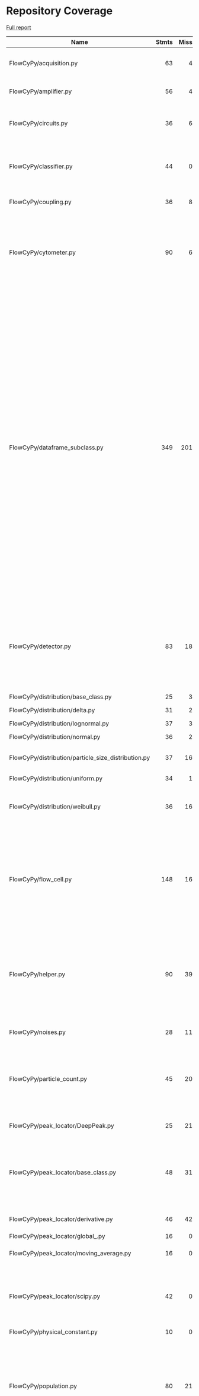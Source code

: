 # Repository Coverage

[Full report](https://htmlpreview.github.io/?https://github.com/MartinPdeS/FlowCyPy/blob/python-coverage-comment-action-data/htmlcov/index.html)

| Name                                                  |    Stmts |     Miss |   Branch |   BrPart |   Cover |   Missing |
|------------------------------------------------------ | -------: | -------: | -------: | -------: | ------: | --------: |
| FlowCyPy/acquisition.py                               |       63 |        4 |       12 |        2 |     92% |44, 145, 179-185 |
| FlowCyPy/amplifier.py                                 |       56 |        4 |        8 |        4 |     88% |68, 74, 129, 134 |
| FlowCyPy/circuits.py                                  |       36 |        6 |        0 |        0 |     83% |22, 108-110, 121-129 |
| FlowCyPy/classifier.py                                |       44 |        0 |        8 |        4 |     92% |32->35, 74->78, 121->125, 172->176 |
| FlowCyPy/coupling.py                                  |       36 |        8 |        4 |        2 |     75% |61, 116-158 |
| FlowCyPy/cytometer.py                                 |       90 |        6 |       28 |        5 |     89% |106, 278->292, 295, 297->300, 325-329, 347->exit |
| FlowCyPy/dataframe\_subclass.py                       |      349 |      201 |       88 |        6 |     37% |27-33, 49-58, 90-110, 145-160, 258-284, 321-334, 352, 371-386, 425-461, 529-549, 598->601, 610, 611->exit, 650-697, 710-735, 748, 756-757, 797, 886, 898-927, 931, 943-952, 968, 979-985, 989, 1001-1010 |
| FlowCyPy/detector.py                                  |       83 |       18 |       16 |        5 |     73% |103, 125, 147, 167, 187, 207-225, 317, 335, 353, 372 |
| FlowCyPy/distribution/base\_class.py                  |       25 |        3 |        0 |        0 |     88% |32, 36, 65 |
| FlowCyPy/distribution/delta.py                        |       31 |        2 |        2 |        1 |     91% |   74, 104 |
| FlowCyPy/distribution/lognormal.py                    |       37 |        3 |        4 |        2 |     88% |90, 92, 124 |
| FlowCyPy/distribution/normal.py                       |       36 |        2 |        2 |        1 |     92% |   89, 128 |
| FlowCyPy/distribution/particle\_size\_distribution.py |       37 |       16 |        4 |        0 |     51% |86-94, 120-130, 133 |
| FlowCyPy/distribution/uniform.py                      |       34 |        1 |        0 |        0 |     97% |       117 |
| FlowCyPy/distribution/weibull.py                      |       36 |       16 |        2 |        0 |     53% |28, 32, 36, 57-62, 79, 102-112, 115 |
| FlowCyPy/flow\_cell.py                                |      148 |       16 |       30 |        6 |     84% |114-120, 125, 290->293, 300, 341, 366-374, 428->432, 489->492 |
| FlowCyPy/helper.py                                    |       90 |       39 |       30 |        8 |     54% |38, 42, 46, 116-121, 124-127, 130, 132->135, 160-205, 237 |
| FlowCyPy/noises.py                                    |       28 |       11 |        6 |        1 |     53% |4, 67-69, 80, 84-90 |
| FlowCyPy/particle\_count.py                           |       45 |       20 |       20 |        4 |     51% |30-31, 41, 64-72, 101-104, 110, 115-120, 127 |
| FlowCyPy/peak\_locator/DeepPeak.py                    |       25 |       21 |        0 |        0 |     16% |69-73, 119-152 |
| FlowCyPy/peak\_locator/base\_class.py                 |       48 |       31 |       12 |        0 |     28% |33-43, 51, 67-87, 103-132, 150-153, 157-163 |
| FlowCyPy/peak\_locator/derivative.py                  |       46 |       42 |       20 |        0 |      6% |49-53, 83-137 |
| FlowCyPy/peak\_locator/global\_.py                    |       16 |        0 |        6 |        0 |    100% |           |
| FlowCyPy/peak\_locator/moving\_average.py             |       16 |        0 |        6 |        2 |     91% |94->97, 97->exit |
| FlowCyPy/peak\_locator/scipy.py                       |       42 |        0 |       10 |        4 |     92% |104->112, 115->122, 129->134, 134->139 |
| FlowCyPy/physical\_constant.py                        |       10 |        0 |        0 |        0 |    100% |           |
| FlowCyPy/population.py                                |       80 |       21 |       18 |        5 |     69% |46-47, 50, 79-80, 83, 145, 227-231, 253-255, 281, 291, 301, 340-349 |
| FlowCyPy/scatterer\_collection.py                     |       65 |        9 |       24 |        5 |     80% |64, 121, 139, 143, 150-155, 209 |
| FlowCyPy/signal\_digitizer.py                         |       48 |        7 |       10 |        4 |     78% |92-93, 116, 129-132, 152 |
| FlowCyPy/source.py                                    |      135 |       26 |       52 |       15 |     76% |36, 44, 56, 62-68, 76, 88, 91, 96-108, 175, 180, 219, 221, 268, 322, 324, 328, 330, 384, 390 |
| FlowCyPy/triggered\_acquisition.py                    |       38 |       13 |       12 |        0 |     62% |30, 46-48, 102-121 |
| FlowCyPy/units.py                                     |       26 |        0 |        4 |        0 |    100% |           |
| FlowCyPy/utils.py                                     |       56 |       56 |       14 |        0 |      0% |     1-134 |
|                                             **TOTAL** | **1955** |  **602** |  **452** |   **86** | **64%** |           |


## Setup coverage badge

Below are examples of the badges you can use in your main branch `README` file.

### Direct image

[![Coverage badge](https://raw.githubusercontent.com/MartinPdeS/FlowCyPy/python-coverage-comment-action-data/badge.svg)](https://htmlpreview.github.io/?https://github.com/MartinPdeS/FlowCyPy/blob/python-coverage-comment-action-data/htmlcov/index.html)

This is the one to use if your repository is private or if you don't want to customize anything.

### [Shields.io](https://shields.io) Json Endpoint

[![Coverage badge](https://img.shields.io/endpoint?url=https://raw.githubusercontent.com/MartinPdeS/FlowCyPy/python-coverage-comment-action-data/endpoint.json)](https://htmlpreview.github.io/?https://github.com/MartinPdeS/FlowCyPy/blob/python-coverage-comment-action-data/htmlcov/index.html)

Using this one will allow you to [customize](https://shields.io/endpoint) the look of your badge.
It won't work with private repositories. It won't be refreshed more than once per five minutes.

### [Shields.io](https://shields.io) Dynamic Badge

[![Coverage badge](https://img.shields.io/badge/dynamic/json?color=brightgreen&label=coverage&query=%24.message&url=https%3A%2F%2Fraw.githubusercontent.com%2FMartinPdeS%2FFlowCyPy%2Fpython-coverage-comment-action-data%2Fendpoint.json)](https://htmlpreview.github.io/?https://github.com/MartinPdeS/FlowCyPy/blob/python-coverage-comment-action-data/htmlcov/index.html)

This one will always be the same color. It won't work for private repos. I'm not even sure why we included it.

## What is that?

This branch is part of the
[python-coverage-comment-action](https://github.com/marketplace/actions/python-coverage-comment)
GitHub Action. All the files in this branch are automatically generated and may be
overwritten at any moment.
